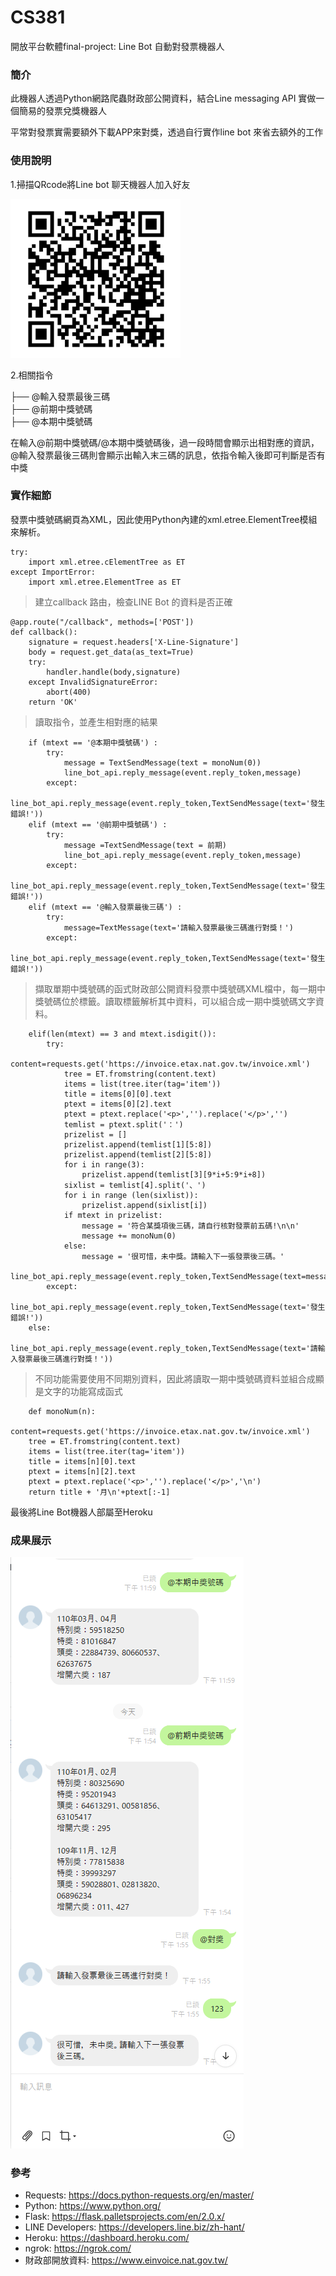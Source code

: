 # CS381

開放平台軟體final-project: Line Bot 自動對發票機器人

### 簡介
此機器人透過Python網路爬蟲財政部公開資料，結合Line messaging API 實做一個簡易的發票兌獎機器人

平常對發票實需要額外下載APP來對獎，透過自行實作line bot 來省去額外的工作

### 使用說明
1.掃描QRcode將Line bot 聊天機器人加入好友

![image](https://github.com/1073303/CS381/blob/main/QRcode.png)

2.相關指令

├── @輸入發票最後三碼           
├── @前期中獎號碼              
├── @本期中獎號碼

在輸入@前期中獎號碼/@本期中獎號碼後，過一段時間會顯示出相對應的資訊，@輸入發票最後三碼則會顯示出輸入末三碼的訊息，依指令輸入後即可判斷是否有中獎

### 實作細節

發票中獎號碼網頁為XML，因此使用Python內建的xml.etree.ElementTree模組來解析。

```
try:
    import xml.etree.cElementTree as ET
except ImportError:
    import xml.etree.ElementTree as ET 
```
> 建立callback 路由，檢查LINE Bot 的資料是否正確

```
@app.route("/callback", methods=['POST'])
def callback():
    signature = request.headers['X-Line-Signature']
    body = request.get_data(as_text=True)
    try:
        handler.handle(body,signature)
    except InvalidSignatureError:
        abort(400)
    return 'OK'
```

> 讀取指令，並產生相對應的結果

```
    if (mtext == '@本期中獎號碼') :
        try:
            message = TextSendMessage(text = monoNum(0))
            line_bot_api.reply_message(event.reply_token,message)
        except:
            line_bot_api.reply_message(event.reply_token,TextSendMessage(text='發生錯誤!')) 
    elif (mtext == '@前期中獎號碼') :
        try:
            message =TextSendMessage(text = 前期)
            line_bot_api.reply_message(event.reply_token,message)
        except:
            line_bot_api.reply_message(event.reply_token,TextSendMessage(text='發生錯誤!'))        
    elif (mtext == '@輸入發票最後三碼') :      
        try:
            message=TextMessage(text='請輸入發票最後三碼進行對獎！')
        except:
             line_bot_api.reply_message(event.reply_token,TextSendMessage(text='發生錯誤!'))  
```

> 擷取單期中獎號碼的函式財政部公開資料發票中獎號碼XML檔中，每一期中獎號碼位於<item>標籤。讀取<item>標籤解析其中資料，可以組合成一期中獎號碼文字資料。
    
```
    elif(len(mtext) == 3 and mtext.isdigit()):            
        try:
            content=requests.get('https://invoice.etax.nat.gov.tw/invoice.xml')           
            tree = ET.fromstring(content.text) 
            items = list(tree.iter(tag='item'))
            title = items[0][0].text
            ptext = items[0][2].text
            ptext = ptext.replace('<p>','').replace('</p>','')
            temlist = ptext.split('：')
            prizelist = []
            prizelist.append(temlist[1][5:8])
            prizelist.append(temlist[2][5:8])
            for i in range(3):
                prizelist.append(temlist[3][9*i+5:9*i+8])
            sixlist = temlist[4].split('、')
            for i in range (len(sixlist)):
                prizelist.append(sixlist[i])
            if mtext in prizelist:
                message = '符合某獎項後三碼，請自行核對發票前五碼!\n\n'
                message += monoNum(0)
            else:
                message = '很可惜，未中獎。請輸入下一張發票後三碼。'
            line_bot_api.reply_message(event.reply_token,TextSendMessage(text=message))
        except:
            line_bot_api.reply_message(event.reply_token,TextSendMessage(text='發生錯誤!'))
    else:
          line_bot_api.reply_message(event.reply_token,TextSendMessage(text='請輸入發票最後三碼進行對獎！'))
```
    
>不同功能需要使用不同期別資料，因此將讀取一期中獎號碼資料並組合成顯是文字的功能寫成函式
```
    def monoNum(n):
    content=requests.get('https://invoice.etax.nat.gov.tw/invoice.xml')           
    tree = ET.fromstring(content.text) 
    items = list(tree.iter(tag='item'))
    title = items[n][0].text
    ptext = items[n][2].text
    ptext = ptext.replace('<p>','').replace('</p>','\n')
    return title + '月\n'+ptext[:-1]
```
最後將Line Bot機器人部屬至Heroku    
    
### 成果展示
![image](https://github.com/1073303/CS381/blob/main/Output.png)    
        
### 參考    
- Requests: https://docs.python-requests.org/en/master/
- Python: https://www.python.org/
- Flask: https://flask.palletsprojects.com/en/2.0.x/
- LINE Developers: https://developers.line.biz/zh-hant/
- Heroku: https://dashboard.heroku.com/    
- ngrok: https://ngrok.com/
- 財政部開放資料: https://www.einvoice.nat.gov.tw/
    
    
    
    
    
    
    
    
    
    
    
    
    
    
    
    
    
    
    
    
    
    
    

